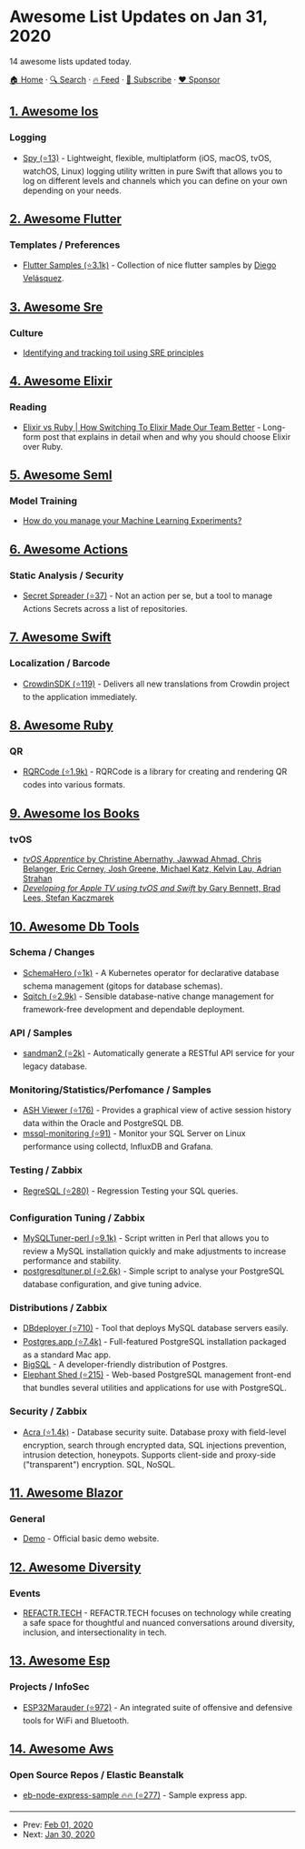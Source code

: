 # Awesome List Updates on Jan 31, 2020

14 awesome lists updated today.

[🏠 Home](/README.md) · [🔍 Search](https://www.trackawesomelist.com/search/) · [🔥 Feed](https://www.trackawesomelist.com/rss.xml) · [📮 Subscribe](https://trackawesomelist.us17.list-manage.com/subscribe?u=d2f0117aa829c83a63ec63c2f&id=36a103854c) · [❤️  Sponsor](https://github.com/sponsors/theowenyoung)



## [1. Awesome Ios](/content/vsouza/awesome-ios/README.md)

### Logging

*   [Spy (⭐13)](https://github.com/appunite/Spy) - Lightweight, flexible, multiplatform (iOS, macOS, tvOS, watchOS, Linux) logging utility written in pure Swift that allows you to log on different levels and channels which you can define on your own depending on your needs.

## [2. Awesome Flutter](/content/Solido/awesome-flutter/README.md)

### Templates / Preferences

*   [Flutter Samples (⭐3.1k)](https://github.com/diegoveloper/flutter-samples) <!--stargazers:diegoveloper/flutter-samples--> - Collection of nice flutter samples by [Diego Velásquez](https://github.com/diegoveloper).

## [3. Awesome Sre](/content/dastergon/awesome-sre/README.md)

### Culture

*   [Identifying and tracking toil using SRE principles](https://cloud.google.com/blog/products/management-tools/identifying-and-tracking-toil-using-sre-principles)

## [4. Awesome Elixir](/content/h4cc/awesome-elixir/README.md)

### Reading

*   [Elixir vs Ruby | How Switching To Elixir Made Our Team Better](https://foxbox.com/blog/elixir-vs-ruby/) - Long-form post that explains in detail when and why you should choose Elixir over Ruby.

## [5. Awesome Seml](/content/SE-ML/awesome-seml/README.md)

### Model Training

*   [How do you manage your Machine Learning Experiments?](https://medium.com/@hadyelsahar/how-do-you-manage-your-machine-learning-experiments-ab87508348ac)

## [6. Awesome Actions](/content/sdras/awesome-actions/README.md)

### Static Analysis / Security

*   [Secret Spreader (⭐37)](https://github.com/webfactory/secret-spreader) - Not an action per se, but a tool to manage Actions Secrets across a list of repositories.

## [7. Awesome Swift](/content/matteocrippa/awesome-swift/README.md)

### Localization / Barcode

*   [CrowdinSDK (⭐119)](https://github.com/crowdin/mobile-sdk-ios) - Delivers all new translations from Crowdin project to the application immediately.

## [8. Awesome Ruby](/content/markets/awesome-ruby/README.md)

### QR

*   [RQRCode (⭐1.9k)](https://github.com/whomwah/rqrcode) - RQRCode is a library for creating and rendering QR codes into various formats.

## [9. Awesome Ios Books](/content/bystritskiy/awesome-ios-books/README.md)

### tvOS

*   [*tvOS Apprentice* by Christine Abernathy, Jawwad Ahmad, Chris Belanger, Eric Cerney, Josh Greene, Michael Katz, Kelvin Lau, Adrian Strahan](https://store.raywenderlich.com/products/tvos-apprentice)
*   [*Developing for Apple TV using tvOS and Swift* by Gary Bennett, Brad Lees, Stefan Kaczmarek](https://www.apress.com/gp/book/9781484217146)

## [10. Awesome Db Tools](/content/mgramin/awesome-db-tools/README.md)

### Schema / Changes

*   [SchemaHero (⭐1k)](https://github.com/schemahero/schemahero) - A Kubernetes operator for declarative database schema management (gitops for database schemas).
*   [Sqitch (⭐2.9k)](https://github.com/sqitchers/sqitch) - Sensible database-native change management for framework-free development and dependable deployment.

### API / Samples

*   [sandman2 (⭐2k)](https://github.com/jeffknupp/sandman2) - Automatically generate a RESTful API service for your legacy database.

### Monitoring/Statistics/Perfomance / Samples

*   [ASH Viewer (⭐176)](https://github.com/akardapolov/ASH-Viewer) - Provides a graphical view of active session history data within the Oracle and PostgreSQL DB.
*   [mssql-monitoring (⭐91)](https://github.com/microsoft/mssql-monitoring) - Monitor your SQL Server on Linux performance using collectd, InfluxDB and Grafana.

### Testing / Zabbix

*   [RegreSQL (⭐280)](https://github.com/dimitri/regresql) - Regression Testing your SQL queries.

### Configuration Tuning / Zabbix

*   [MySQLTuner-perl (⭐9.1k)](https://github.com/major/MySQLTuner-perl) - Script written in Perl that allows you to review a MySQL installation quickly and make adjustments to increase performance and stability.
*   [postgresqltuner.pl (⭐2.6k)](https://github.com/jfcoz/postgresqltuner) - Simple script to analyse your PostgreSQL database configuration, and give tuning advice.

### Distributions / Zabbix

*   [DBdeployer (⭐710)](https://github.com/datacharmer/dbdeployer) - Tool that deploys MySQL database servers easily.
*   [Postgres.app (⭐7.4k)](https://github.com/PostgresApp/PostgresApp) - Full-featured PostgreSQL installation packaged as a standard Mac app.
*   [BigSQL](https://www.bigsql.org) - A developer-friendly distribution of Postgres.
*   [Elephant Shed (⭐215)](https://github.com/credativ/elephant-shed) - Web-based PostgreSQL management front-end that bundles several utilities and applications for use with PostgreSQL.

### Security / Zabbix

*   [Acra (⭐1.4k)](https://github.com/cossacklabs/acra) - Database security suite. Database proxy with field-level encryption, search through encrypted data, SQL injections prevention, intrusion detection, honeypots. Supports client-side and proxy-side ("transparent") encryption. SQL, NoSQL.

## [11. Awesome Blazor](/content/AdrienTorris/awesome-blazor/README.md)

### General

*   [Demo](https://blazor-demo.github.io/) - Official basic demo website.

## [12. Awesome Diversity](/content/folkswhocode/awesome-diversity/README.md)

### Events

*   [REFACTR.TECH](https://www.refactr.tech) - REFACTR.TECH focuses on technology while creating a safe space for thoughtful and nuanced conversations around diversity, inclusion, and intersectionality in tech.

## [13. Awesome Esp](/content/agucova/awesome-esp/README.md)

### Projects / InfoSec

*   [ESP32Marauder (⭐972)](https://github.com/justcallmekoko/ESP32Marauder) - An integrated suite of offensive and defensive tools for WiFi and Bluetooth.

## [14. Awesome Aws](/content/donnemartin/awesome-aws/README.md)

### Open Source Repos / Elastic Beanstalk

*   [eb-node-express-sample :fire::fire: (⭐277)](https://github.com/awslabs/eb-node-express-sample) - Sample express app.

---

- Prev: [Feb 01, 2020](/content/2020/02/01/README.md)
- Next: [Jan 30, 2020](/content/2020/01/30/README.md)